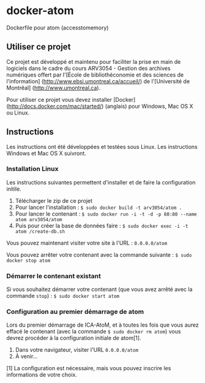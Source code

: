 # docker-atom
Dockerfile pour atom (accesstomemory)

## Utiliser ce projet

Ce projet est développé et maintenu pour faciliter la prise en main de logiciels dans le cadre du cours ARV3054 - Gestion des archives numériques offert par l'[École de bibliothéconomie et des sciences de l'information] (http://www.ebsi.umontreal.ca/accueil/) de l'[Université de Montrêal] (http://www.umontreal.ca).

Pour utiliser ce projet vous devez installer [Docker] (http://docs.docker.com/mac/started/) (anglais) pour Windows, Mac OS X ou Linux.

## Instructions

Les instructions ont été développées et testées sous Linux. Les instructions Windows et Mac OS X suivront.

### Installation Linux

Les instructions suivantes permettent d'installer et de faire la configuration initile.

1. Télécharger le zip de ce projet
2. Pour lancer l'installation : `$ sudo docker build -t arv3054/atom .`
3. Pour lancer le contenant : `$ sudo docker run -i -t -d -p 80:80 --name atom arv3054/atom`
4. Puis pour créer la base de données faire : `$ sudo docker exec -i -t atom /create-db.sh`

Vous pouvez maintenant visiter votre site à l'URL : `0.0.0.0/atom`

Vous pouvez arrêter votre contenant avec la commande suivante : `$ sudo docker stop atom`

### Démarrer le contenant existant

Si vous souhaitez démarrer votre contenant (que vous avez arrêté avec la commande `stop`) : `$ sudo docker start atom`

### Configuration au premier démarrage de atom

Lors du premier démarrage de ICA-AtoM, et à toutes les fois que vous aurez effacé le contenant (avec la commande `$ sudo docker rm atom`) vous devrez procéder à la configuration initiale de atom[1].

1. Dans votre navigateur, visiter l'URL `0.0.0.0/atom`
2. À venir...

[1] La configuration est nécessaire, mais vous pouvez inscrire les informations de votre choix.
